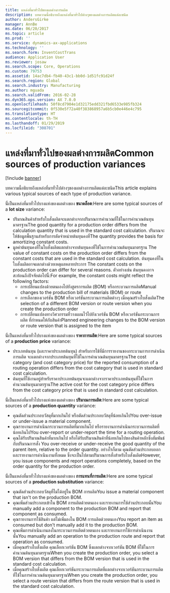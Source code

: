 ```yaml
---
title: แหล่งที่มาทั่วไปของผลต่างการผลิต
description: บทความนี้อธิบายถึงแหล่งที่มาทั่วไปต่างๆของผลต่างการผลิตแต่ละชนิด
author: AndersGirke
manager: AnnBe
ms.date: 06/20/2017
ms.topic: article
ms.prod: ''
ms.service: dynamics-ax-applications
ms.technology: ''
ms.search.form: InventCostTrans
audience: Application User
ms.reviewer: josaw
ms.search.scope: Core, Operations
ms.custom: 79753
ms.assetid: 14ac7db4-fb40-43c1-bb0d-1d51fc91d24f
ms.search.region: Global
ms.search.industry: Manufacturing
ms.author: mguada
ms.search.validFrom: 2016-02-28
ms.dyn365.ops.version: AX 7.0.0
ms.openlocfilehash: 50f8cd7904e1d32175edd321fbd6533e985fb324
ms.sourcegitcommit: 0f530e5f72a40f383868957a6b5cb0e446e4c795
ms.translationtype: HT
ms.contentlocale: th-TH
ms.lasthandoff: 01/29/2019
ms.locfileid: "308701"
---
```

# <a name="common-sources-of-production-variances"></a><span data-ttu-id="cb93c-103">แหล่งที่มาทั่วไปของผลต่างการผลิต</span><span class="sxs-lookup"><span data-stu-id="cb93c-103">Common sources of production variances</span></span>

[!include [banner](../includes/banner.md)]

<span data-ttu-id="cb93c-104">บทความนี้อธิบายถึงแหล่งที่มาทั่วไปต่างๆของผลต่างการผลิตแต่ละชนิด</span><span class="sxs-lookup"><span data-stu-id="cb93c-104">This article explains various typical sources of each type of production variance.</span></span> 

<span data-ttu-id="cb93c-105">นี่่เป็นแหล่งที่มาทั่วไปบางแห่งของผลต่างของ **ขนาดล็อต**:</span><span class="sxs-lookup"><span data-stu-id="cb93c-105">Here are some typical sources of a **lot size** variance:</span></span>

-   <span data-ttu-id="cb93c-106">ปริมาณสินค้าสำหรับใบสั่งผลิตจะแตกต่างจากปริมาณการคำนวณที่ใช้ในการคำนวณต้นทุนมาตรฐาน</span><span class="sxs-lookup"><span data-stu-id="cb93c-106">The good quantity for a production order differs from the calculation quantity that is used in the standard cost calculation.</span></span> <span data-ttu-id="cb93c-107">ปริมาณจะให้ข้อมูลพื้นฐานสำหรับการตัดจำหน่ายต้นทุนคงที่</span><span class="sxs-lookup"><span data-stu-id="cb93c-107">The quantity provides the basis for amortizing constant costs.</span></span>
-   <span data-ttu-id="cb93c-108">มูลค่าต้นทุนคงที่ในใบสั่งผลิตแตกต่างจากต้นทุนคงที่ใช้ในการคำนวณต้นทุนมาตรฐาน </span><span class="sxs-lookup"><span data-stu-id="cb93c-108">The value of constant costs on the production order differs from the constant costs that are used in the standard cost calculation.</span></span> <span data-ttu-id="cb93c-109">ต้นทุนคงที่ในใบสั่งผลิตอาจแตกต่างด้วยเหตุผลหลายประการ </span><span class="sxs-lookup"><span data-stu-id="cb93c-109">The constant costs on the production order can differ for several reasons.</span></span> <span data-ttu-id="cb93c-110">ตัวอย่างเช่น ต้นทุนคงอาจสะท้อนถึงปัจจัยต่อไปนี้:</span><span class="sxs-lookup"><span data-stu-id="cb93c-110">For example, the constant costs might reflect the following factors:</span></span>
    -   <span data-ttu-id="cb93c-111">การเปลี่ยนแปลงด้วยตนเองไปยังสูตรการผลิต (BOM) หรือกระบวนการผลิต</span><span class="sxs-lookup"><span data-stu-id="cb93c-111">Manual changes to the production bill of materials (BOM) or route</span></span>
    -   <span data-ttu-id="cb93c-112">การเลือกของเวอร์ชัน BOM หรือเวอร์ชันกระบวนการผลิตต่างๆ เมื่อคุณสร้างใบสั่งผลิต</span><span class="sxs-lookup"><span data-stu-id="cb93c-112">The selection of a different BOM version or route version when you create the production order</span></span>
    -   <span data-ttu-id="cb93c-113">การเปลี่ยนแปลงทางวิศวกรรมที่วางแผนไว้ไปยังเวอร์ชัน BOM หรือเวอร์ชันกระบวนการผลิต ที่กำหนดให้กับสินค้า</span><span class="sxs-lookup"><span data-stu-id="cb93c-113">Planned engineering changes to the BOM version or route version that is assigned to the item</span></span>

<span data-ttu-id="cb93c-114">นี่่เป็นแหล่งที่มาทั่วไปบางแห่งของผลต่างของ **ราคาการผลิต**:</span><span class="sxs-lookup"><span data-stu-id="cb93c-114">Here are some typical sources of a **production price** variance:</span></span>

-   <span data-ttu-id="cb93c-115">ประเภทต้นทุน (และราคาประเภทต้นทุน) สำหรับการใช้ที่มีการรายงานของกระบวนการการดำเนินการผลิต จะแตกต่างจากประเภทต้นทุนที่ใช้ในการคำนวณต้นทุนมาตรฐาน</span><span class="sxs-lookup"><span data-stu-id="cb93c-115">The cost category (and cost category price) for the reported consumption of a routing operation differs from the cost category that is used in standard cost calculation.</span></span>
-   <span data-ttu-id="cb93c-116">ต้นทุนที่ใช้งานอยู่สำหรับราคาประเภทต้นทุนจะแตกต่างจากราคาประเภทต้นทุนที่ใช้ในการคำนวณต้นทุนมาตรฐาน</span><span class="sxs-lookup"><span data-stu-id="cb93c-116">The active cost for the cost category price differs from the cost category price that is used in standard cost calculation.</span></span>

<span data-ttu-id="cb93c-117">นี่่เป็นแหล่งที่มาทั่วไปบางแห่งของผลต่างของ **ปริมาณการผลิต**:</span><span class="sxs-lookup"><span data-stu-id="cb93c-117">Here are some typical sources of a **production quantity** variance:</span></span>

-   <span data-ttu-id="cb93c-118">คุณตัดส่วนประกอบวัสดุที่มากเกินไป หรือตัดส่วนประกอบวัสดุที่น้อยเกินไป</span><span class="sxs-lookup"><span data-stu-id="cb93c-118">You over-issue or under-issue a material component.</span></span>
-   <span data-ttu-id="cb93c-119">คุณรายงานการดำเนินกระบวนการผลิตที่มากเกินไป หรือรายงานการดำเนินกระบวนการผลิตที่น้อยเกินไป</span><span class="sxs-lookup"><span data-stu-id="cb93c-119">You over-report or under-report the time for a routing operation.</span></span>
-   <span data-ttu-id="cb93c-120">คุณได้รับปริมาณสินค้าที่มากเกินไป หรือได้รับปริมาณสินค้าที่น้อยเกินไปของสินค้าหลักซึ่งสัมพันธ์กับปริมาณการสั่ง </span><span class="sxs-lookup"><span data-stu-id="cb93c-120">You over-receive or under-receive the good quantity of the parent item, relative to the order quantity.</span></span> <span data-ttu-id="cb93c-121">อย่างไรก็ตาม คุณตัดส่วนประกอบออกและรายงานการดำเนินงานทั้งหมด ซึ่งจะเป็นไปตามปริมาณการสั่งสำหรับใบสั่งผลิต</span><span class="sxs-lookup"><span data-stu-id="cb93c-121">However, you issue components and report operations completely, based on the order quantity for the production order.</span></span>

<span data-ttu-id="cb93c-122">นี่่เป็นแหล่งที่มาทั่วไปบางแห่งของผลต่างของ **การแทนที่การผลิต**:</span><span class="sxs-lookup"><span data-stu-id="cb93c-122">Here are some typical sources of a **production substitution** variance:</span></span>

-   <span data-ttu-id="cb93c-123">คุณตัดส่วนประกอบวัสดุที่ไม่ได้อยู่ใน BOM การผลิต</span><span class="sxs-lookup"><span data-stu-id="cb93c-123">You issue a material component that isn't on the production BOM.</span></span>
-   <span data-ttu-id="cb93c-124">คุณเพิ่มส่วนประกอบเข้าใน BOM การผลิตด้วยตนเอง และรายงานการใช้ส่วนประกอบนั้น</span><span class="sxs-lookup"><span data-stu-id="cb93c-124">You manually add a component to the production BOM and report that component as consumed.</span></span>
-   <span data-ttu-id="cb93c-125">คุณรายงานการใช้สินค้า แต่ไม่เพิ่มลงใน BOM การผลิตด้วยตนเอง</span><span class="sxs-lookup"><span data-stu-id="cb93c-125">You report an item as consumed but don't manually add it to the production BOM.</span></span>
-   <span data-ttu-id="cb93c-126">คุณเพิ่มการดำเนินงานลงในกระบวนการผลิตด้วยตนเอง และรายงานการใช้การดำเนินงานนั้น</span><span class="sxs-lookup"><span data-stu-id="cb93c-126">You manually add an operation to the production route and report that operation as consumed.</span></span>
-   <span data-ttu-id="cb93c-127">เมื่อคุณสร้างใบสั่งผลิต คุณเลือกเวอร์ชัน BOM ซึ่งแตกต่างจากเวอร์ชัน BOM ที่ใช้ในการคำนวณต้นทุนมาตรฐาน</span><span class="sxs-lookup"><span data-stu-id="cb93c-127">When you create the production order, you select a BOM version that differs from the BOM version that is used in the standard cost calculation.</span></span>
-   <span data-ttu-id="cb93c-128">เมื่อคุณสร้างใบสั่งผลิต คุณเลือกเวอร์ชันกระบวนการผลิตที่แตกต่างจากเวอร์ชันกระบวนการผลิตที่ใช้ในการคำนวณต้นทุนมาตรฐาน</span><span class="sxs-lookup"><span data-stu-id="cb93c-128">When you create the production order, you select a route version that differs from the route version that is used in the standard cost calculation.</span></span>




